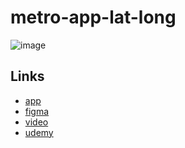 # metro-app-lat-long

![image](https://i.hizliresim.com/56l8euy.gif)

## Links

- [app](https://train-station-clone.netlify.app/)
- [figma](https://www.figma.com/file/0ZumQ2GFCBLiA0AUxfMsW0/Untitled?type=design&node-id=0-1&mode=design&t=rVPZHCWsceSzYgug-0)
- [video](https://www.youtube.com/watch?v=j9FqrlpgPNE&list=PLI9uZiSL_Jo9aQ8SqKEJRhmimUG7t2rC7&index=3&ab_channel=AkifcanKara)
- [udemy]()

